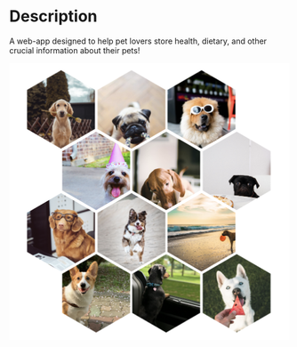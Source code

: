 # Description
A web-app designed to help pet lovers store health, dietary, and other crucial information about their pets!

![pooch-portfolio-screenshot](pooch-portfolio-screenshot.png)
